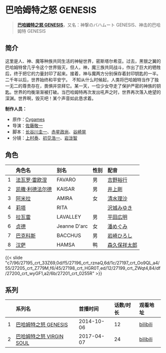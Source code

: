 # 巴哈姆特之怒 GENESIS


> <u>**[巴哈姆特之怒 GENESIS](http://bgm.tv/subject/91986)**</u>，又名：神撃のバハムート GENESIS、神击的巴哈姆特 GENESIS

## 简介


这里是人、神、魔等种族共同生活的神秘世界，密斯塔尔希亚。过去，黑银之翼的巴哈姆特曾几乎令这个世界毁灭，但人，神，魔三族共同战斗，作出了巨大的牺牲后，终于把它的力量封印了起来。接着，神与魔两方分别保存着封印钥匙的一半。二千年以后，世界始终和平安宁。　不知从什么时候起，人类将巴哈姆特当作了独一无二的尊贵存在，畏惧并崇拜它。某一天，一位少女夺走了保护严密的神族的钥匙。世界的均衡渐渐被打破。当巴哈姆特再次发出吼声之时，世界再次落入绝望的深渊。世界啊，毁灭吧！某个声音如此恳求着。

**制作人员：**
- 原作：[Cygames](http://bgm.tv/person/24925)
- 导演：[佐藤敬一](http://bgm.tv/person/1376)
- 脚本：[长谷川圭一](http://bgm.tv/person/3391)、[赤星政尚](http://bgm.tv/person/763)、[谷崎晃](http://bgm.tv/person/26703)
- 分镜：[上村泰](http://bgm.tv/person/17349)、[初见浩一](http://bgm.tv/person/2219)、[岩泷智](http://bgm.tv/person/3216)

## 角色

|     |   角色名   |   别名  | 性别 |  配音  |
|:--- |:------  |:----      |:---  |:--   |
| 1 | [法瓦罗·雷欧涅](http://bgm.tv/character/27195) | FAVARO | 男 | [吉野裕行](http://bgm.tv/person/3955) |
| 2 | [凯撒·利德法尔德](http://bgm.tv/character/27196) | KAISAR | 男 | [井上剛](http://bgm.tv/person/5703) |
| 3 | [阿米拉](http://bgm.tv/character/27197) | AMIRA | 女 | [清水理沙](http://bgm.tv/person/4435) |
| 4 | [莉塔](http://bgm.tv/character/27205) | RITA |  | [沢城みゆき](http://bgm.tv/person/4244) |
| 5 | [拉瓦雷](http://bgm.tv/character/27198) | LAVALLEY | 男 | [平田広明](http://bgm.tv/person/4184) |
| 6 | [贞德](http://bgm.tv/character/27199) | Jeanne D'arc | 女 | [潘めぐみ](http://bgm.tv/person/7050) |
| 7 | [巴克科斯](http://bgm.tv/character/27200) | BACCHUS | 男 | [岩崎ひろし](http://bgm.tv/person/5331) |
| 8 | [汉萨](http://bgm.tv/character/27201) | HAMSA | 鸭 | [森久保祥太郎](http://bgm.tv/person/4166) |

{{< slide "c7/96/27195_crt_33Z69,0d/f5/27196_crt_rznaQ,6d/1c/27197_crt_Oo9QL,a4/55/27205_crt_Z779M,f6/45/27198_crt_HGR0T,ed/12/27199_crt_ZWqt4,84/df/27200_crt_wyGF1,a2/6b/27201_crt_0255R" >}}

## 系列

|     | 系列名                | 首播时间       | 话数/时长 | 观看地址                                                       |
| :-- | :----------------- | :--------- | :---- | :--------------------------------------------------------- |
| 1   |[巴哈姆特之怒 GENESIS](https://bgm.tv/subject/91986)| 2014-10-06 | 12    | [bilibili](https://www.bilibili.com/bangumi/play/ep102752) |
| 2   |[巴哈姆特之怒 VIRGIN SOUL](https://bgm.tv/subject/132981)| 2017-04-07 | 24    | [bilibili](https://www.bilibili.com/bangumi/play/ss5968)   |



